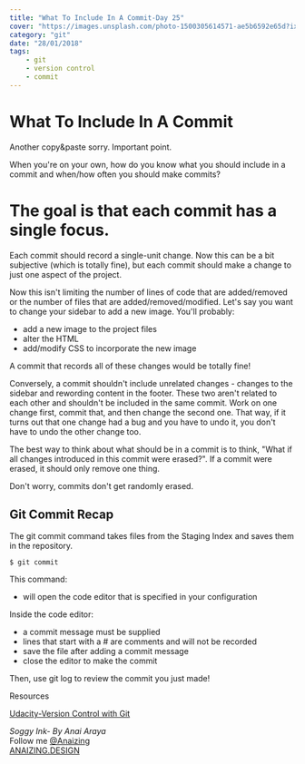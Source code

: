 ```yaml
---
title: "What To Include In A Commit-Day 25"
cover: "https://images.unsplash.com/photo-1500305614571-ae5b6592e65d?ixlib=rb-0.3.5&ixid=eyJhcHBfaWQiOjEyMDd9&s=dcb1979a8d5add2d0a31b8b9647526c6&auto=format&fit=crop&w=755&q=80"
category: "git"
date: "28/01/2018"
tags:
    - git
    - version control
    - commit
---
```


# What To Include In A Commit

Another copy&paste sorry. Important point.

When you're on your own, how do you know what you should include in a commit and when/how often you should make commits?

# The goal is that each commit has a single focus. 
Each commit should record a single-unit change. Now this can be a bit subjective (which is totally fine), but each commit should make a change to just one aspect of the project.

Now this isn't limiting the number of lines of code that are added/removed or the number of files that are added/removed/modified. Let's say you want to change your sidebar to add a new image. You'll probably:

* add a new image to the project files
* alter the HTML
* add/modify CSS to incorporate the new image

A commit that records all of these changes would be totally fine!

Conversely, a commit shouldn't include unrelated changes - changes to the sidebar and rewording content in the footer. These two aren't related to each other and shouldn't be included in the same commit. Work on one change first, commit that, and then change the second one. That way, if it turns out that one change had a bug and you have to undo it, you don't have to undo the other change too.

The best way to think about what should be in a commit is to think, "What if all changes introduced in this commit were erased?". If a commit were erased, it should only remove one thing.

Don't worry, commits don't get randomly erased.



## Git Commit Recap

The git commit command takes files from the Staging Index and saves them in the repository.

    $ git commit

This command:

* will open the code editor that is specified in your configuration

Inside the code editor:

* a commit message must be supplied
* lines that start with a # are comments and will not be recorded
* save the file after adding a commit message
* close the editor to make the commit


Then, use git log to review the commit you just made!





Resources

[Udacity-Version Control with Git ](https://classroom.udacity.com/courses/ud123)

_Soggy Ink- By Anai Araya_<br>
Follow me [@Anaizing](https://twitter.com/Anaizing) <br>
[ANAIZING.DESIGN](http://anaizing.design/)
